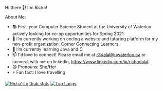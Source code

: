 Hi there 👋! I'm Richa! 

About Me: 

- 📚 First-year Computer Science Student at the University of Waterloo actively looking for co-op opportunities for Spring 2021
- 🔭 I’m currently working on coding a website and tutoring platform for my non-profit organization, Corner Connecting Learners
- 🌱 I’m currently learning Java and C
- 📫 I'd love to connect! Please email me at r3dalal@uwaterloo.ca or connect with me on linkedln, https://www.linkedin.com/in/richadalal.
- 😄 Pronouns: She/Her
- ⚡ Fun fact: I love travelling

[![Richa's github stats](https://github-readme-stats.vercel.app/api?username=richadalal)](https://github.com/richadalal/github-readme-stats)
[![Top Langs](https://github-readme-stats.vercel.app/api/top-langs/?username=richadalal&layout=compact)](https://github.com/richadalal/github-readme-stats)
